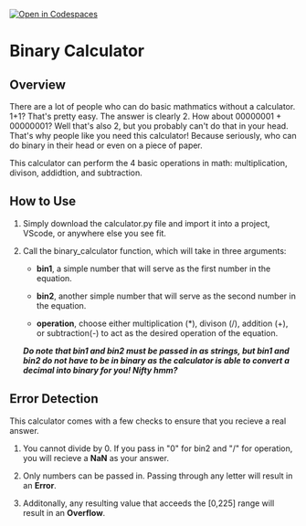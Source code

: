 [![Open in Codespaces](https://classroom.github.com/assets/launch-codespace-2972f46106e565e64193e422d61a12cf1da4916b45550586e14ef0a7c637dd04.svg)](https://classroom.github.com/open-in-codespaces?assignment_repo_id=17650609)
# Binary Calculator

## Overview

There are a lot of people who can do basic mathmatics without a calculator. 1+1? That's pretty easy. The answer is clearly 2. How about 00000001 + 00000001? Well that's also 2, but you probably can't do that in your head. That's why people like you need this calculator! Because seriously, who can do binary in their head or even on a piece of paper.

This calculator can perform the 4 basic operations in math: multiplication, divison, addidtion, and subtraction.

## How to Use

1. Simply download the calculator.py file and import it into a project, VScode, or anywhere else you see fit.
2. Call the binary_calculator function, which will take in three arguments:
    - __bin1__, a simple number that will serve as the first number in the equation.

    - __bin2__, another simple number that will serve as the second number in the equation.

    - __operation__, choose either multiplication (*), divison (/), addition (+), or subtraction(-) to act as the desired operation of the equation.
    
    __*Do note that bin1 and bin2 must be passed in as strings, but bin1 and bin2 do not have to be in binary as the calculator is able to convert a decimal into binary for you! Nifty hmm?*__

## Error Detection

This calculator comes with a few checks to ensure that you recieve a real answer.

1. You cannot divide by 0. If you pass in "0" for bin2 and "/" for operation, you will recieve a __NaN__ as your answer.

2. Only numbers can be passed in. Passing through any letter will result in an __Error__.

3. Additonally, any resulting value that acceeds the [0,225] range will result in an __Overflow__.

<!--

The following requirements must be met to receive full credit on this assignment. The calculator must handle binary arithmetic operations accurately while following proper error handling procedures and output formatting guidelines.

- Your solution must have a well-written and thorough README file. [done]
- The solution must be implemented as a function called `binary_calculator()` with three parameters: [done]
    - `bin1` - A string parameter representing the first binary number to be used in the calculation. Must contain only 0s and 1s.
    - `bin2` - A string parameter representing the second binary number to be used in the calculation. Must contain only 0s and 1s.
    - `operator` - A string containing one of the following arithmetic operators: `'+'`, `'-'`, `'*'`, or `'/'`
- Do not use Python's built-in `bin()` function. [done]
- Implement your own binary-to-decimal and decimal-to-binary conversion logic. [done]
- All binary inputs and outputs should be strings. [done]
- Handle division by zero by returning `"NaN"` [done]
- Handle decimal numbers by rounding down to the nearest whole number (flooring). [done]
- Return `"Error"` for invalid binary inputs (containing characters other than `0` and `1`) [done]
- Return `"Overflow"` for any operations that overflow (i.e. negative numbers, numbers greater than 8-bits). [done]
- Outputs must be returned as 8-bit numbers (padded with leading zeros if necessary). For example, the decimal number `5` should be returned as `"00000101"` . [done]

Your solution will be tested against various test cases including edge cases, invalid inputs, and all four arithmetic operations.

/ᐠ - ˕ -マᶻ 𝗓 𐰁

 -->